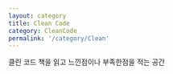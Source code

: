 ```yaml
---
layout: category
title: Clean Code
category: CleanCode
permalink: '/category/Clean'
---
```


클린 코드 책을 읽고 느낀점이나 부족한점을 적는 공간
